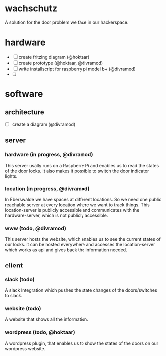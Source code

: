 # wachschutz
A solution for the door problem we face in our hackerspace.

# hardware
- [ ] create fritzing diagram (@hoktaar)
- [ ] create prototype (@hoktaar, @divramod)
- [ ] write installscript for raspberry pi model b+ (@divramod)
- [ ]

# software

## architecture
- [ ] create a diagram (@divramod)

## server

### hardware (in progress, @divramod)
This server usally runs on a Raspberry Pi and enables us to read the states of the door locks. It also makes it possible to switch the door indicator lights.

### location (in progress, @divramod)
In Eberswalde we have spaces at different locations. So we need one public reachable server at every location where we want to track things. This location-server is publicly accessible and communicates with the hardware-server, which is not publicly accessible.

### www (todo, @divramod)
This server hosts the website, which enables us to see the current states of our locks. it can be hosted everywhere and accesses the location-server which works as api and gives back the information needed.

## client

### slack (todo)
A slack Integration which pushes the state changes of the doors/switches to slack.

### website (todo)
A website that shows all the information.

### wordpress (todo, @hoktaar)
A wordpress plugin, that enables us to show the states of the doors on our wordpress website.
